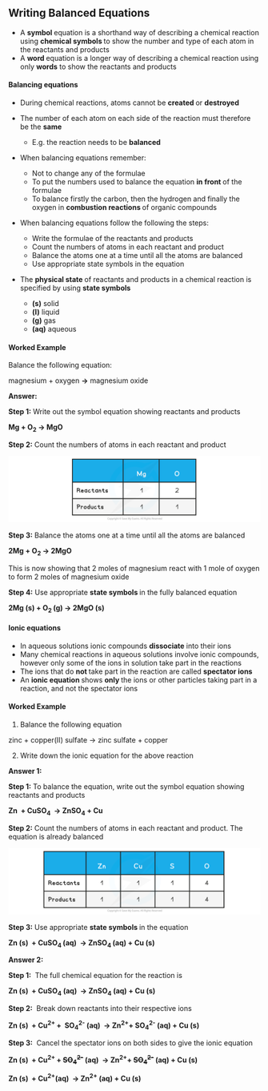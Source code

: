 Writing Balanced Equations
--------------------------

* A <b>symbol </b>equation is a shorthand way of describing a chemical reaction using <b>chemical symbols </b>to show the number and type of each atom in the reactants and products
* A <b>word </b>equation is a longer way of describing a chemical reaction using only <b>words</b> to show the reactants and products

#### Balancing equations

* During chemical reactions, atoms cannot be <b>created </b>or <b>destroyed</b>
* The number of each atom on each side of the reaction must therefore be the <b>same</b>

  + E.g. the reaction needs to be <b>balanced</b>
* When balancing equations remember:

  + Not to change any of the formulae
  + To put the numbers used to balance the equation <b>in front </b>of the formulae
  + To balance firstly the carbon, then the hydrogen and finally the oxygen in <b>combustion reactions </b>of organic compounds
* When balancing equations follow the following the steps:

  + Write the formulae of the reactants and products
  + Count the numbers of atoms in each reactant and product
  + Balance the atoms one at a time until all the atoms are balanced
  + Use appropriate state symbols in the equation
* The <b>physical state </b>of reactants and products in a chemical reaction is specified by using <b>state symbols</b>

  + <b>(s)</b> solid
  + <b>(l)</b> liquid
  + <b>(g)</b> gas
  + <b>(aq)</b> aqueous

#### Worked Example

Balance the following equation:

magnesium + oxygen <b>→</b> magnesium oxide

<b>Answer:</b>

<b>Step 1:</b> Write out the symbol equation showing reactants and products

<b>Mg + O</b><sub><b>2</b></sub><b> → MgO</b>

<b>Step 2:</b> Count the numbers of atoms in each reactant and product

![Atoms, Molecules & Stoichiometry Worked example - Balancing equations table, downloadable AS & A Level Chemistry revision notes](1.2-Atoms-Molecules-Stoichiometry-Worked-example-Balancing-equations-table.png)

<b>Step 3:</b> Balance the atoms one at a time until all the atoms are balanced

<b>2Mg + O</b><sub><b>2</b></sub><b> → 2MgO</b>

This is now showing that 2 moles of magnesium react with 1 mole of oxygen to form 2 moles of magnesium oxide

<b>Step 4:</b> Use appropriate <b>state symbols </b>in the fully balanced equation

<b>2Mg (s) + O</b><sub><b>2 </b></sub><b>(g) → 2MgO (s)</b>

#### Ionic equations

* In aqueous solutions ionic compounds <b>dissociate</b> into their ions
* Many chemical reactions in aqueous solutions involve ionic compounds, however only some of the ions in solution take part in the reactions
* The ions that do <b>not </b>take part in the reaction are called <b>spectator ions</b>
* An <b>ionic equation </b>shows <b>only </b>the ions or other particles taking part in a reaction, and not the spectator ions

#### Worked Example

1. Balance the following equation

zinc + copper(II) sulfate → zinc sulfate + copper

2. Write down the ionic equation for the above reaction

<b>Answer 1:</b>

<b>Step 1:</b> To balance the equation, write out the symbol equation showing reactants and products

<b>Zn  + CuSO</b><sub><b>4</b></sub><b>  → ZnSO</b><sub><b>4</b></sub><b> + Cu</b>

<b>Step 2:</b> Count the numbers of atoms in each reactant and product. The equation is already balanced

![Atoms, Molecules & Stoichiometry Worked example - Equations (balancing & ionic) table, downloadable AS & A Level Chemistry revision notes](1.2-Atoms-Molecules-Stoichiometry-Worked-example-Equations-balancing-ionic-table.png)

<b>Step 3:</b> Use appropriate <b>state symbols </b>in the equation

<b>Zn (s)  + CuSO</b><sub><b>4 </b></sub><b>(aq)  → ZnSO</b><sub><b>4 </b></sub><b>(aq) + Cu (s)</b>

<b>Answer 2:</b>

<b>Step 1:</b>  The full chemical equation for the reaction is

<b>Zn (s)  + CuSO</b><sub><b>4</b></sub><b> (aq)  → ZnSO</b><sub><b>4</b></sub><b> (aq) + Cu (s)</b>

<b>Step 2:</b>  Break down reactants into their respective ions

<b>Zn (s)  + Cu</b><sup><b>2+ </b></sup><b>+  SO</b><sub><b>4</b></sub><sup><b>2-</b></sup><b> (aq)  → Zn</b><sup><b>2+</b></sup><b>+ SO</b><sub><b>4</b></sub><sup><b>2-</b></sup><b> (aq) + Cu (s) </b>

<b>Step 3:</b>  Cancel the spectator ions on both sides to give the ionic equation

<b>Zn (s)  + Cu</b><sup><b>2+ </b></sup><b>+ </b><s><b>SO</b></s><sub><s><b>4</b></s></sub><sup><s><b>2-</b></s></sup><b> (aq)  → Zn</b><sup><b>2+</b></sup><b>+ </b><s><b>SO</b></s><sub><s><b>4</b></s></sub><sup><s><b>2-</b></s></sup><b> (aq) + Cu (s)</b>

<b>Zn (s)  + Cu</b><sup><b>2+</b></sup><b>(aq)  → Zn</b><sup><b>2+</b></sup><b> (aq) + Cu (s)</b>